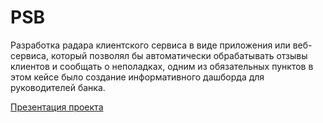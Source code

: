 # PSB

Разработка радара клиентского сервиса в виде приложения или веб-сервиса, 
который позволял бы автоматически обрабатывать отзывы клиентов и сообщать о 
неполадках, одним из обязательных пунктов в этом кейсе было создание 
информативного дашборда для руководителей банка.

[Презентация проекта](./doc/project_presentation.pdf)
